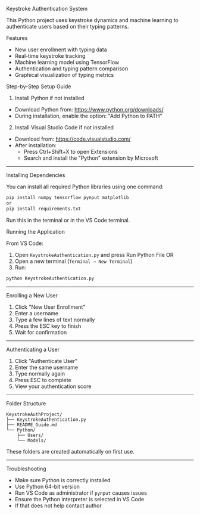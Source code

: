 
Keystroke Authentication System

This Python project uses keystroke dynamics and machine learning to authenticate users based on their typing patterns.

Features

- New user enrollment with typing data
- Real-time keystroke tracking
- Machine learning model using TensorFlow
- Authentication and typing pattern comparison
- Graphical visualization of typing metrics


 Step-by-Step Setup Guide

 1. Install Python if not installed

- Download Python from: https://www.python.org/downloads/
- During installation, enable the option: "Add Python to PATH"

 2. Install Visual Studio Code if not installed

- Download from: https://code.visualstudio.com/
- After installation:
  - Press Ctrl+Shift+X to open Extensions
  - Search and install the "Python" extension by Microsoft

---

Installing Dependencies

You can install all required Python libraries using one command:

```bash
pip install numpy tensorflow pynput matplotlib
or
pip install requirements.txt
```

Run this in the terminal or in the VS Code terminal.



Running the Application

From VS Code:

1. Open `KeystrokeAuthentication.py` and press Run Python File 
OR
1. Open a new terminal (`Terminal → New Terminal`)
2. Run:

```bash
python KeystrokeAuthentication.py
```

---

Enrolling a New User

1. Click "New User Enrollment"
2. Enter a username
3. Type a few lines of text normally
4. Press the ESC key to finish
5. Wait for confirmation

---

Authenticating a User

1. Click "Authenticate User"
2. Enter the same username
3. Type normally again
4. Press ESC to complete
5. View your authentication score

---

Folder Structure

```
KeystrokeAuthProject/
├── KeystrokeAuthentication.py
├── README_Guide.md
└── Python/
    ├── Users/
    └── Models/
```

These folders are created automatically on first use.

---

Troubleshooting

- Make sure Python is correctly installed
- Use Python 64-bit version
- Run VS Code as administrator if `pynput` causes issues
- Ensure the Python interpreter is selected in VS Code
- If that does not help contact author
